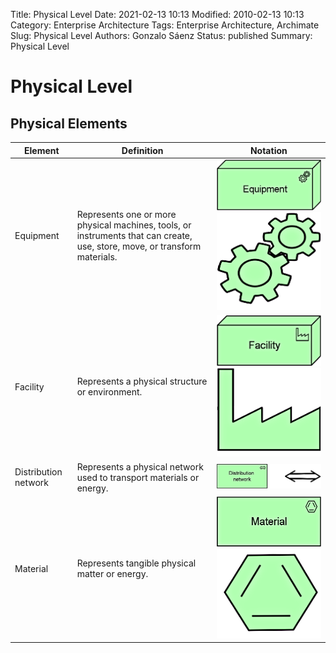 Title: Physical Level
Date: 2021-02-13 10:13
Modified: 2010-02-13 10:13
Category: Enterprise Architecture
Tags: Enterprise Architecture, Archimate
Slug: Physical Level
Authors: Gonzalo Sáenz
Status: published
Summary: Physical Level

# Physical Level

## Physical Elements

| Element              | Definition                                                   | Notation                                                     |
| -------------------- | ------------------------------------------------------------ | ------------------------------------------------------------ |
| Equipment            | Represents one or more physical machines,  tools, or instruments that can create, use, store, move, or transform  materials. | ![img](images/image233.png)     ![img](images/image234.png)  |
| Facility             | Represents a physical structure or  environment.             | ![img](images/image235.png)      ![img](images/image236.png) |
| Distribution network | Represents a physical network used to transport  materials or energy. | ![img](images/image237.png)                                  |
| Material             | Represents tangible physical matter or energy.               | ![img](images/image238.png)     ![img](images/image239.png)  |
